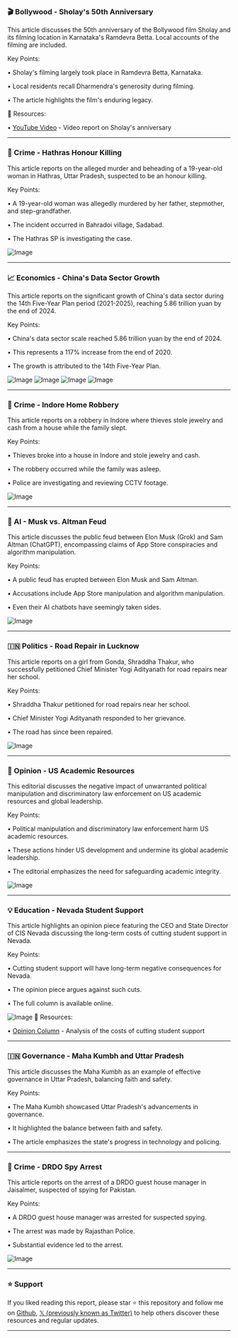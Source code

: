 ### 🎬 Bollywood - Sholay's 50th Anniversary

This article discusses the 50th anniversary of the Bollywood film Sholay and its filming location in Karnataka's Ramdevra Betta.  Local accounts of the filming are included.

Key Points:

• Sholay's filming largely took place in Ramdevra Betta, Karnataka.


• Local residents recall Dharmendra's generosity during filming.


• The article highlights the film's enduring legacy.


🔗 Resources:

• [YouTube Video](https://youtu.be/yqb1N9cbl_g?si=gRUVBQfZHTIwmBkA) -  Video report on Sholay's anniversary


---

### 📰 Crime - Hathras Honour Killing

This article reports on the alleged murder and beheading of a 19-year-old woman in Hathras, Uttar Pradesh, suspected to be an honour killing.

Key Points:

• A 19-year-old woman was allegedly murdered by her father, stepmother, and step-grandfather.


• The incident occurred in Bahradoi village, Sadabad.


• The Hathras SP is investigating the case.



![Image](https://pbs.twimg.com/media/GySkpI2XwAQMlLG?format=jpg&name=small)


---

### 📈 Economics - China's Data Sector Growth

This article reports on the significant growth of China's data sector during the 14th Five-Year Plan period (2021-2025), reaching 5.86 trillion yuan by the end of 2024.

Key Points:

• China's data sector scale reached 5.86 trillion yuan by the end of 2024.


• This represents a 117% increase from the end of 2020.


• The growth is attributed to the 14th Five-Year Plan.



![Image](https://pbs.twimg.com/media/GySxHrJa4AU44LQ?format=jpg&name=360x360)
![Image](https://pbs.twimg.com/media/GySxIRKa4AQs8bR?format=jpg&name=360x360)
![Image](https://pbs.twimg.com/media/GySxJFEagAAiE7z?format=jpg&name=360x360)
![Image](https://pbs.twimg.com/media/GySxKMFa4AEqerH?format=jpg&name=360x360)


---

### 🚨 Crime - Indore Home Robbery

This article reports on a robbery in Indore where thieves stole jewelry and cash from a house while the family slept.

Key Points:

• Thieves broke into a house in Indore and stole jewelry and cash.


• The robbery occurred while the family was asleep.


• Police are investigating and reviewing CCTV footage.


![Image](https://pbs.twimg.com/amplify_video_thumb/1955886868127735812/img/yl-vpoYn1w73EyN2.jpg)


---

### 🤖 AI - Musk vs. Altman Feud

This article discusses the public feud between Elon Musk (Grok) and Sam Altman (ChatGPT), encompassing claims of App Store conspiracies and algorithm manipulation.

Key Points:

• A public feud has erupted between Elon Musk and Sam Altman.


• Accusations include App Store manipulation and algorithm manipulation.


• Even their AI chatbots have seemingly taken sides.



![Image](https://pbs.twimg.com/amplify_video_thumb/1955877783281750020/img/AZwG8AdBbleVGrAX.jpg)


---

### 🇮🇳 Politics - Road Repair in Lucknow

This article reports on a girl from Gonda, Shraddha Thakur, who successfully petitioned Chief Minister Yogi Adityanath for road repairs near her school.

Key Points:

• Shraddha Thakur petitioned for road repairs near her school.


• Chief Minister Yogi Adityanath responded to her grievance.


• The road has since been repaired.



![Image](https://pbs.twimg.com/amplify_video_thumb/1955869154407321603/img/fhXiaKnDcyK0MQai.jpg)


---

### 📰 Opinion - US Academic Resources

This editorial discusses the negative impact of unwarranted political manipulation and discriminatory law enforcement on US academic resources and global leadership.

Key Points:

• Political manipulation and discriminatory law enforcement harm US academic resources.


• These actions hinder US development and undermine its global academic leadership.


• The editorial emphasizes the need for safeguarding academic integrity.


![Image](https://pbs.twimg.com/media/GySZZn5a4AEP81L?format=jpg&name=small)


---

### 💡 Education - Nevada Student Support

This article highlights an opinion piece featuring the CEO and State Director of CIS Nevada discussing the long-term costs of cutting student support in Nevada.

Key Points:

• Cutting student support will have long-term negative consequences for Nevada.


• The opinion piece argues against such cuts.


• The full column is available online.



![Image](https://pbs.twimg.com/media/GyQ5gx_WQA0Of2q?format=jpg&name=small)
🔗 Resources:

• [Opinion Column](https://bit.ly/4my5FLq) -  Analysis of the costs of cutting student support


---

### 🇮🇳 Governance - Maha Kumbh and Uttar Pradesh

This article discusses the Maha Kumbh as an example of effective governance in Uttar Pradesh, balancing faith and safety.

Key Points:

• The Maha Kumbh showcased Uttar Pradesh's advancements in governance.


• It highlighted the balance between faith and safety.


• The article emphasizes the state's progress in technology and policing.



---

### 🚨 Crime - DRDO Spy Arrest

This article reports on the arrest of a DRDO guest house manager in Jaisalmer, suspected of spying for Pakistan.

Key Points:

• A DRDO guest house manager was arrested for suspected spying.


• The arrest was made by Rajasthan Police.


• Substantial evidence led to the arrest.



![Image](https://pbs.twimg.com/amplify_video_thumb/1955836986771824640/img/X_nzAtCJYldPt2gn.jpg)


---

### ⭐️ Support

If you liked reading this report, please star ⭐️ this repository and follow me on [Github](https://github.com/Drix10), [𝕏 (previously known as Twitter)](https://x.com/DRIX_10_) to help others discover these resources and regular updates.

---